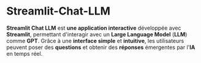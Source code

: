 # Streamlit-Chat-LLM
**Streamlit Chat LLM** est **une application interactive** développée avec **Streamlit**, permettant d'interagir avec un **Large Language Model** (**LLM**) comme **GPT**. Grâce à une **interface simple** et **intuitive**, les utilisateurs peuvent poser des **questions** et obtenir des **réponses** émergentes par l'**IA** en temps réel.
